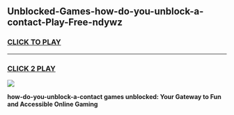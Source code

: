 
## Unblocked-Games-how-do-you-unblock-a-contact-Play-Free-ndywz
<h3>
<a href="https://premium76.site?title=how-do-you-unblock-a-contact&ref=18A1">CLICK TO PLAY</a></h3>
<hr>

<h3>
<a href="https://premium76.site?title=how-do-you-unblock-a-contact&ref=18A1">CLICK 2 PLAY</a>
  
</h3>

<a href="https://premium76.site?title=how-do-you-unblock-a-contact&ref=18A1"><img src="https://clearcache.store/games.png"></a>


**how-do-you-unblock-a-contact games unblocked: Your Gateway to Fun and Accessible Online Gaming**
